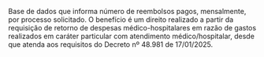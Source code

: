 Base de dados que informa número de reembolsos pagos, mensalmente, por processo solicitado. 
O benefício é um direito realizado a partir da requisição de retorno de despesas médico-hospitalares em razão de gastos realizados em caráter particular com atendimento médico/hospitalar, desde que atenda aos requisitos do Decreto nº 48.981 de 17/01/2025.
